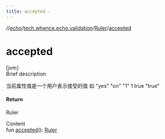 ```yaml
---
title: accepted -
---
```

//[echo](../../index.md)/[tech.whence.echo.validation](../index.md)/[Ruler](index.md)/[accepted](accepted.md)



# accepted  
[jvm]  
Brief description  


当前属性值是一个用户表示接受的值 如 "yes" "on" "1" 1 true "true"



#### Return  


Ruler

  
Content  
fun [accepted](accepted.md)(): [Ruler](index.md)  



